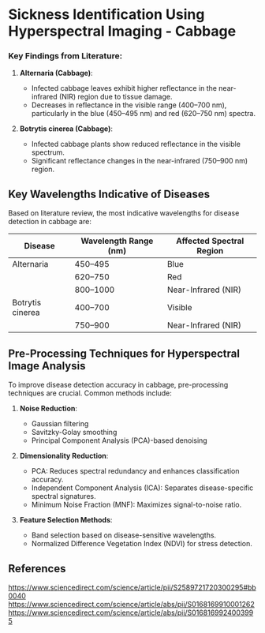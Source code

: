 # Sickness Identification Using Hyperspectral Imaging - Cabbage

### Key Findings from Literature:
1. **Alternaria (Cabbage)**:
   - Infected cabbage leaves exhibit higher reflectance in the near-infrared (NIR) region due to tissue damage.
   - Decreases in reflectance in the visible range (400–700 nm), particularly in the blue (450–495 nm) and red (620–750 nm) spectra.
   
2. **Botrytis cinerea (Cabbage)**:
   - Infected cabbage plants show reduced reflectance in the visible spectrum.
   - Significant reflectance changes in the near-infrared (750–900 nm) region.

## Key Wavelengths Indicative of Diseases
Based on literature review, the most indicative wavelengths for disease detection in cabbage are:

| Disease           | Wavelength Range (nm) | Affected Spectral Region |
|------------------|---------------------|-------------------------|
| Alternaria       | 450–495             | Blue                   |
|        | 620–750             | Red                    |
|        | 800–1000            | Near-Infrared (NIR)    |
| Botrytis cinerea | 400–700             | Visible                |
|  | 750–900             | Near-Infrared (NIR)    |

## Pre-Processing Techniques for Hyperspectral Image Analysis
To improve disease detection accuracy in cabbage, pre-processing techniques are crucial. Common methods include:

1. **Noise Reduction**:
   - Gaussian filtering
   - Savitzky-Golay smoothing
   - Principal Component Analysis (PCA)-based denoising

2. **Dimensionality Reduction**:
   - PCA: Reduces spectral redundancy and enhances classification accuracy.
   - Independent Component Analysis (ICA): Separates disease-specific spectral signatures.
   - Minimum Noise Fraction (MNF): Maximizes signal-to-noise ratio.

3. **Feature Selection Methods**:
   - Band selection based on disease-sensitive wavelengths.
   - Normalized Difference Vegetation Index (NDVI) for stress detection.

## References
https://www.sciencedirect.com/science/article/pii/S2589721720300295#bb0040
https://www.sciencedirect.com/science/article/abs/pii/S0168169910001262
https://www.sciencedirect.com/science/article/abs/pii/S0168169924003995
